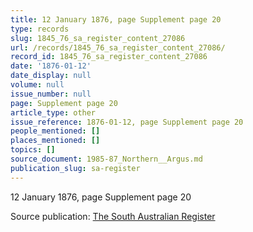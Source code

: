 ```yaml
---
title: 12 January 1876, page Supplement page 20
type: records
slug: 1845_76_sa_register_content_27086
url: /records/1845_76_sa_register_content_27086/
record_id: 1845_76_sa_register_content_27086
date: '1876-01-12'
date_display: null
volume: null
issue_number: null
page: Supplement page 20
article_type: other
issue_reference: 1876-01-12, page Supplement page 20
people_mentioned: []
places_mentioned: []
topics: []
source_document: 1985-87_Northern__Argus.md
publication_slug: sa-register
---
```


12 January 1876, page Supplement page 20

Source publication: [The South Australian Register](/publications/sa-register/)
